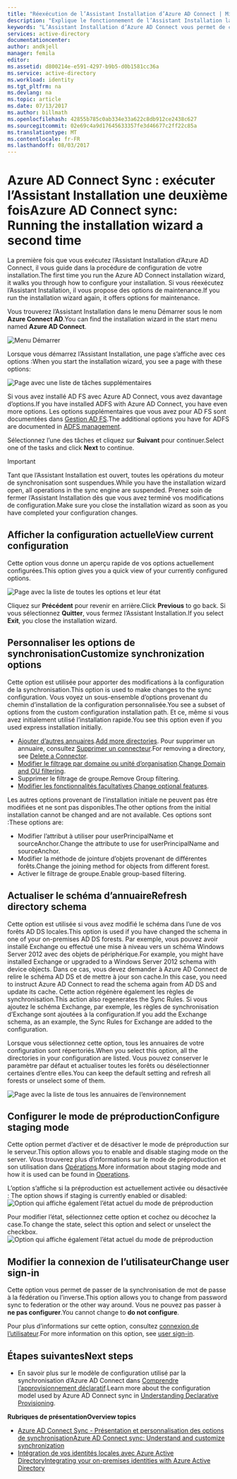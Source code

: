 ```yaml
---
title: "Réexécution de l’Assistant Installation d’Azure AD Connect | Microsoft Docs"
description: "Explique le fonctionnement de l’Assistant Installation la deuxième fois que vous l’exécutez."
keywords: "L’Assistant Installation d’Azure AD Connect vous permet de configurer les paramètres de maintenance la deuxième fois que vous l’exécutez"
services: active-directory
documentationcenter: 
author: andkjell
manager: femila
editor: 
ms.assetid: d800214e-e591-4297-b9b5-d0b1581cc36a
ms.service: active-directory
ms.workload: identity
ms.tgt_pltfrm: na
ms.devlang: na
ms.topic: article
ms.date: 07/13/2017
ms.author: billmath
ms.openlocfilehash: 42855b785c0ab334e33a622c8db912ce2438c627
ms.sourcegitcommit: 02e69c4a9d17645633357fe3d46677c2ff22c85a
ms.translationtype: MT
ms.contentlocale: fr-FR
ms.lasthandoff: 08/03/2017
---
```

# <a name="azure-ad-connect-sync-running-the-installation-wizard-a-second-time"></a><span data-ttu-id="6aabe-104">Azure AD Connect Sync : exécuter l’Assistant Installation une deuxième fois</span><span class="sxs-lookup"><span data-stu-id="6aabe-104">Azure AD Connect sync: Running the installation wizard a second time</span></span>
<span data-ttu-id="6aabe-105">La première fois que vous exécutez l’Assistant Installation d’Azure AD Connect, il vous guide dans la procédure de configuration de votre installation.</span><span class="sxs-lookup"><span data-stu-id="6aabe-105">The first time you run the Azure AD Connect installation wizard, it walks you through how to configure your installation.</span></span> <span data-ttu-id="6aabe-106">Si vous réexécutez l’Assistant Installation, il vous propose des options de maintenance.</span><span class="sxs-lookup"><span data-stu-id="6aabe-106">If you run the installation wizard again, it offers options for maintenance.</span></span>

<span data-ttu-id="6aabe-107">Vous trouverez l’Assistant Installation dans le menu Démarrer sous le nom **Azure Connect AD**.</span><span class="sxs-lookup"><span data-stu-id="6aabe-107">You can find the installation wizard in the start menu named **Azure AD Connect**.</span></span>

![Menu Démarrer](./media/active-directory-aadconnectsync-installation-wizard/startmenu.png)

<span data-ttu-id="6aabe-109">Lorsque vous démarrez l’Assistant Installation, une page s’affiche avec ces options :</span><span class="sxs-lookup"><span data-stu-id="6aabe-109">When you start the installation wizard, you see a page with these options:</span></span>

![Page avec une liste de tâches supplémentaires](./media/active-directory-aadconnectsync-installation-wizard/additionaltasks.png)

<span data-ttu-id="6aabe-111">Si vous avez installé AD FS avec Azure AD Connect, vous avez davantage d’options.</span><span class="sxs-lookup"><span data-stu-id="6aabe-111">If you have installed ADFS with Azure AD Connect, you have even more options.</span></span> <span data-ttu-id="6aabe-112">Les options supplémentaires que vous avez pour AD FS sont documentées dans [Gestion AD FS](active-directory-aadconnect-federation-management.md#manage-ad-fs).</span><span class="sxs-lookup"><span data-stu-id="6aabe-112">The additional options you have for ADFS are documented in [ADFS management](active-directory-aadconnect-federation-management.md#manage-ad-fs).</span></span>

<span data-ttu-id="6aabe-113">Sélectionnez l’une des tâches et cliquez sur **Suivant** pour continuer.</span><span class="sxs-lookup"><span data-stu-id="6aabe-113">Select one of the tasks and click **Next** to continue.</span></span>

> [!IMPORTANT]
> <span data-ttu-id="6aabe-114">Tant que l’Assistant Installation est ouvert, toutes les opérations du moteur de synchronisation sont suspendues.</span><span class="sxs-lookup"><span data-stu-id="6aabe-114">While you have the installation wizard open, all operations in the sync engine are suspended.</span></span> <span data-ttu-id="6aabe-115">Prenez soin de fermer l’Assistant Installation dès que vous avez terminé vos modifications de configuration.</span><span class="sxs-lookup"><span data-stu-id="6aabe-115">Make sure you close the installation wizard as soon as you have completed your configuration changes.</span></span>
>
>

## <a name="view-current-configuration"></a><span data-ttu-id="6aabe-116">Afficher la configuration actuelle</span><span class="sxs-lookup"><span data-stu-id="6aabe-116">View current configuration</span></span>
<span data-ttu-id="6aabe-117">Cette option vous donne un aperçu rapide de vos options actuellement configurées.</span><span class="sxs-lookup"><span data-stu-id="6aabe-117">This option gives you a quick view of your currently configured options.</span></span>

![Page avec la liste de toutes les options et leur état](./media/active-directory-aadconnectsync-installation-wizard/viewconfig.png)

<span data-ttu-id="6aabe-119">Cliquez sur **Précédent** pour revenir en arrière.</span><span class="sxs-lookup"><span data-stu-id="6aabe-119">Click **Previous** to go back.</span></span> <span data-ttu-id="6aabe-120">Si vous sélectionnez **Quitter**, vous fermez l’Assistant Installation.</span><span class="sxs-lookup"><span data-stu-id="6aabe-120">If you select **Exit**, you close the installation wizard.</span></span>

## <a name="customize-synchronization-options"></a><span data-ttu-id="6aabe-121">Personnaliser les options de synchronisation</span><span class="sxs-lookup"><span data-stu-id="6aabe-121">Customize synchronization options</span></span>
<span data-ttu-id="6aabe-122">Cette option est utilisée pour apporter des modifications à la configuration de la synchronisation.</span><span class="sxs-lookup"><span data-stu-id="6aabe-122">This option is used to make changes to the sync configuration.</span></span> <span data-ttu-id="6aabe-123">Vous voyez un sous-ensemble d’options provenant du chemin d’installation de la configuration personnalisée.</span><span class="sxs-lookup"><span data-stu-id="6aabe-123">You see a subset of options from the custom configuration installation path.</span></span> <span data-ttu-id="6aabe-124">Et ce, même si vous avez initialement utilisé l’installation rapide.</span><span class="sxs-lookup"><span data-stu-id="6aabe-124">You see this option even if you used express installation initially.</span></span>

* <span data-ttu-id="6aabe-125">[Ajouter d’autres annuaires](active-directory-aadconnect-get-started-custom.md#connect-your-directories).</span><span class="sxs-lookup"><span data-stu-id="6aabe-125">[Add more directories](active-directory-aadconnect-get-started-custom.md#connect-your-directories).</span></span> <span data-ttu-id="6aabe-126">Pour supprimer un annuaire, consultez [Supprimer un connecteur](active-directory-aadconnectsync-service-manager-ui-connectors.md#delete).</span><span class="sxs-lookup"><span data-stu-id="6aabe-126">For removing a directory, see [Delete a Connector](active-directory-aadconnectsync-service-manager-ui-connectors.md#delete).</span></span>
* <span data-ttu-id="6aabe-127">[Modifier le filtrage par domaine ou unité d’organisation](active-directory-aadconnect-get-started-custom.md#domain-and-ou-filtering).</span><span class="sxs-lookup"><span data-stu-id="6aabe-127">[Change Domain and OU filtering](active-directory-aadconnect-get-started-custom.md#domain-and-ou-filtering).</span></span>
* <span data-ttu-id="6aabe-128">Supprimer le filtrage de groupe.</span><span class="sxs-lookup"><span data-stu-id="6aabe-128">Remove Group filtering.</span></span>
* <span data-ttu-id="6aabe-129">[Modifier les fonctionnalités facultatives](active-directory-aadconnect-get-started-custom.md#optional-features).</span><span class="sxs-lookup"><span data-stu-id="6aabe-129">[Change optional features](active-directory-aadconnect-get-started-custom.md#optional-features).</span></span>

<span data-ttu-id="6aabe-130">Les autres options provenant de l’installation initiale ne peuvent pas être modifiées et ne sont pas disponibles.</span><span class="sxs-lookup"><span data-stu-id="6aabe-130">The other options from the initial installation cannot be changed and are not available.</span></span> <span data-ttu-id="6aabe-131">Ces options sont :</span><span class="sxs-lookup"><span data-stu-id="6aabe-131">These options are:</span></span>

* <span data-ttu-id="6aabe-132">Modifier l’attribut à utiliser pour userPrincipalName et sourceAnchor.</span><span class="sxs-lookup"><span data-stu-id="6aabe-132">Change the attribute to use for userPrincipalName and sourceAnchor.</span></span>
* <span data-ttu-id="6aabe-133">Modifier la méthode de jointure d’objets provenant de différentes forêts.</span><span class="sxs-lookup"><span data-stu-id="6aabe-133">Change the joining method for objects from different forest.</span></span>
* <span data-ttu-id="6aabe-134">Activer le filtrage de groupe.</span><span class="sxs-lookup"><span data-stu-id="6aabe-134">Enable group-based filtering.</span></span>

## <a name="refresh-directory-schema"></a><span data-ttu-id="6aabe-135">Actualiser le schéma d’annuaire</span><span class="sxs-lookup"><span data-stu-id="6aabe-135">Refresh directory schema</span></span>
<span data-ttu-id="6aabe-136">Cette option est utilisée si vous avez modifié le schéma dans l’une de vos forêts AD DS locales.</span><span class="sxs-lookup"><span data-stu-id="6aabe-136">This option is used if you have changed the schema in one of your on-premises AD DS forests.</span></span> <span data-ttu-id="6aabe-137">Par exemple, vous pouvez avoir installé Exchange ou effectué une mise à niveau vers un schéma Windows Server 2012 avec des objets de périphérique.</span><span class="sxs-lookup"><span data-stu-id="6aabe-137">For example, you might have installed Exchange or upgraded to a Windows Server 2012 schema with device objects.</span></span> <span data-ttu-id="6aabe-138">Dans ce cas, vous devez demander à Azure AD Connect de relire le schéma AD DS et de mettre à jour son cache.</span><span class="sxs-lookup"><span data-stu-id="6aabe-138">In this case, you need to instruct Azure AD Connect to read the schema again from AD DS and update its cache.</span></span> <span data-ttu-id="6aabe-139">Cette action régénère également les règles de synchronisation.</span><span class="sxs-lookup"><span data-stu-id="6aabe-139">This action also regenerates the Sync Rules.</span></span> <span data-ttu-id="6aabe-140">Si vous ajoutez le schéma Exchange, par exemple, les règles de synchronisation d’Exchange sont ajoutées à la configuration.</span><span class="sxs-lookup"><span data-stu-id="6aabe-140">If you add the Exchange schema, as an example, the Sync Rules for Exchange are added to the configuration.</span></span>

<span data-ttu-id="6aabe-141">Lorsque vous sélectionnez cette option, tous les annuaires de votre configuration sont répertoriés.</span><span class="sxs-lookup"><span data-stu-id="6aabe-141">When you select this option, all the directories in your configuration are listed.</span></span> <span data-ttu-id="6aabe-142">Vous pouvez conserver le paramètre par défaut et actualiser toutes les forêts ou désélectionner certaines d’entre elles.</span><span class="sxs-lookup"><span data-stu-id="6aabe-142">You can keep the default setting and refresh all forests or unselect some of them.</span></span>

![Page avec la liste de tous les annuaires de l’environnement](./media/active-directory-aadconnectsync-installation-wizard/refreshschema.png)

## <a name="configure-staging-mode"></a><span data-ttu-id="6aabe-144">Configurer le mode de préproduction</span><span class="sxs-lookup"><span data-stu-id="6aabe-144">Configure staging mode</span></span>
<span data-ttu-id="6aabe-145">Cette option permet d’activer et de désactiver le mode de préproduction sur le serveur.</span><span class="sxs-lookup"><span data-stu-id="6aabe-145">This option allows you to enable and disable staging mode on the server.</span></span> <span data-ttu-id="6aabe-146">Vous trouverez plus d’informations sur le mode de préproduction et son utilisation dans [Opérations](active-directory-aadconnectsync-operations.md#staging-mode).</span><span class="sxs-lookup"><span data-stu-id="6aabe-146">More information about staging mode and how it is used can be found in [Operations](active-directory-aadconnectsync-operations.md#staging-mode).</span></span>

<span data-ttu-id="6aabe-147">L’option s’affiche si la préproduction est actuellement activée ou désactivée : </span><span class="sxs-lookup"><span data-stu-id="6aabe-147">The option shows if staging is currently enabled or disabled:</span></span>  
![Option qui affiche également l’état actuel du mode de préproduction](./media/active-directory-aadconnectsync-installation-wizard/stagingmodecurrentstate.png)

<span data-ttu-id="6aabe-149">Pour modifier l’état, sélectionnez cette option et cochez ou décochez la case.</span><span class="sxs-lookup"><span data-stu-id="6aabe-149">To change the state, select this option and select or unselect the checkbox.</span></span>  
![Option qui affiche également l’état actuel du mode de préproduction](./media/active-directory-aadconnectsync-installation-wizard/stagingmodeenable.png)

## <a name="change-user-sign-in"></a><span data-ttu-id="6aabe-151">Modifier la connexion de l’utilisateur</span><span class="sxs-lookup"><span data-stu-id="6aabe-151">Change user sign-in</span></span>
<span data-ttu-id="6aabe-152">Cette option vous permet de passer de la synchronisation de mot de passe à la fédération ou l’inverse.</span><span class="sxs-lookup"><span data-stu-id="6aabe-152">This option allows you to change from password sync to federation or the other way around.</span></span> <span data-ttu-id="6aabe-153">Vous ne pouvez pas passer à **ne pas configurer**.</span><span class="sxs-lookup"><span data-stu-id="6aabe-153">You cannot change to **do not configure**.</span></span>

<span data-ttu-id="6aabe-154">Pour plus d’informations sur cette option, consultez [connexion de l’utilisateur](active-directory-aadconnect-user-signin.md#changing-the-user-sign-in-method).</span><span class="sxs-lookup"><span data-stu-id="6aabe-154">For more information on this option, see [user sign-in](active-directory-aadconnect-user-signin.md#changing-the-user-sign-in-method).</span></span>

## <a name="next-steps"></a><span data-ttu-id="6aabe-155">Étapes suivantes</span><span class="sxs-lookup"><span data-stu-id="6aabe-155">Next steps</span></span>
* <span data-ttu-id="6aabe-156">En savoir plus sur le modèle de configuration utilisé par la synchronisation d’Azure AD Connect dans [Comprendre l’approvisionnement déclaratif](active-directory-aadconnectsync-understanding-declarative-provisioning.md).</span><span class="sxs-lookup"><span data-stu-id="6aabe-156">Learn more about the configuration model used by Azure AD Connect sync in [Understanding Declarative Provisioning](active-directory-aadconnectsync-understanding-declarative-provisioning.md).</span></span>

<span data-ttu-id="6aabe-157">**Rubriques de présentation**</span><span class="sxs-lookup"><span data-stu-id="6aabe-157">**Overview topics**</span></span>

* [<span data-ttu-id="6aabe-158">Azure AD Connect Sync - Présentation et personnalisation des options de synchronisation</span><span class="sxs-lookup"><span data-stu-id="6aabe-158">Azure AD Connect sync: Understand and customize synchronization</span></span>](active-directory-aadconnectsync-whatis.md)
* [<span data-ttu-id="6aabe-159">Intégration de vos identités locales avec Azure Active Directory</span><span class="sxs-lookup"><span data-stu-id="6aabe-159">Integrating your on-premises identities with Azure Active Directory</span></span>](active-directory-aadconnect.md)
